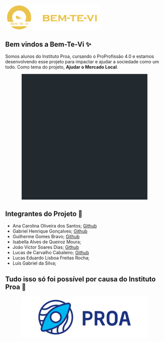 <div> <img src="./github/logo2.png" alt="Header Logo" width="300px" /> </div>

## Bem vindos a Bem-Te-Vi ✨

Somos alunos do Instituto Proa, cursando o ProProfissão 4.0 e estamos desenvolvendo esse projeto para impactar e ajudar a sociedade como um todo.
Como tema do projeto, **Ajudar o Mercado Local**.

<p align="center">
<img src="./github/passaro-yellow.gif" width="400px"/>
</p>

## Integrantes do Projeto 👥
- Ana Carolina Oliveira dos Santos; [Github](https://github.com/AnaCarolina6926)
- Gabriel Henrique Gonçalves; [Github](https://github.com/Gabriel-Goncalves382)
- Guilherme Gomes Bravo; [Github](https://github.com/guilherme-bravo)
- Isabella Alves de Queiroz Moura;
- João Victor Soares Dias; [Github](https://github.com/Joo-Dias)
- Lucas de Carvalho Cabaleiro; [Github](https://github.com/olucas07)
- Lucas Eduardo Lisboa Freitas Rocha;
- Luís Gabriel da Silva;

## Tudo isso só foi possível por causa do Instituto Proa 💙

<p align="center">
<img src="./github/logo-proa.png" width="400px"/>
</p>
